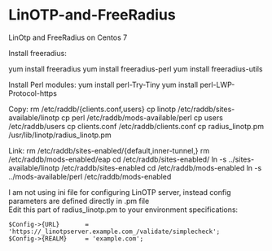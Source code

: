 # LinOTP-and-FreeRadius
LinOtp and FreeRadius on Centos 7

Install freeradius:

yum install freeradius
yum install freeradius-perl
yum install freeradius-utils

Install Perl modules:
yum install perl-Try-Tiny
yum install perl-LWP-Protocol-https

Copy:
rm /etc/raddb/{clients.conf,users}
cp linotp /etc/raddb/sites-available/linotp
cp perl /etc/raddb/mods-available/perl
cp users /etc/raddb/users
cp clients.conf /etc/raddb/clients.conf
cp radius_linotp.pm /usr/lib/linotp/radius_linotp.pm

Link:
rm /etc/raddb/sites-enabled/{default,inner-tunnel,}
rm /etc/raddb/mods-enabled/eap
cd /etc/raddb/sites-enabled/
ln -s ../sites-available/linotp /etc/raddb/sites-enabled
cd /etc/raddb/mods-enabled
ln -s ../mods-available/perl /etc/raddb/mods-enabled


I am not using ini file for configuring LinOTP server, instead config parameters are defined directly in .pm file  
Edit this part of radius_linotp.pm to your environment specifications:

    $Config->{URL}       = 'https://_linotpserver.example.com_/validate/simplecheck';
    $Config->{REALM}     = 'example.com';
